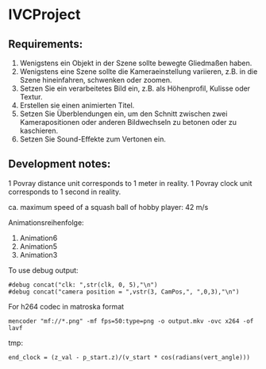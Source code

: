 IVCProject
==========
Requirements:
-------------
1. Wenigstens ein Objekt in der Szene sollte bewegte Gliedmaßen haben.
2. Wenigstens eine Szene sollte die Kameraeinstellung variieren, z.B. in die Szene hineinfahren, schwenken oder zoomen.
3. Setzen Sie ein verarbeitetes Bild ein, z.B. als Höhenprofil, Kulisse oder Textur.
4. Erstellen sie einen animierten Titel.
5. Setzen Sie Überblendungen ein, um den Schnitt zwischen zwei Kamerapositionen oder anderen Bildwechseln zu betonen oder zu kaschieren.
6. Setzen Sie Sound-Effekte zum Vertonen ein.

Development notes:
------------------
1 Povray distance unit corresponds to 1 meter in reality.
1 Povray clock unit corresponds to 1 second in reality.

ca. maximum speed of a squash ball of hobby player: 42 m/s

Animationsreihenfolge:
1. Animation6
2. Animation5
3. Animation3

To use debug output:
```
#debug concat("clk: ",str(clk, 0, 5),"\n")
#debug concat("camera position = ",vstr(3, CamPos,", ",0,3),"\n")
```

For h264 codec in matroska format
```
mencoder "mf://*.png" -mf fps=50:type=png -o output.mkv -ovc x264 -of lavf
```

tmp:
```
end_clock = (z_val - p_start.z)/(v_start * cos(radians(vert_angle)))
```

